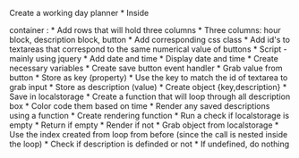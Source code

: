 Create a working day planner
    * Inside <div> container :
        * Add rows that will hold three columns
        * Three columns: hour block, description block, button
        * Add corresponding css class
        * Add id's to textareas that correspond to the same numerical value of buttons
    * Script - mainly using jquery
        * Add date and time
        * Display date and time
        * Create necessary variables
        * Create save button event handler
            * Grab value from button
            * Store as key (property)
            * Use the key to match the id of textarea to grab input
            * Store as description (value)
            * Create object {key,description}
            * Save in localstorage
        * Create a function that will loop through all description box
            * Color code them based on time
            * Render any saved descriptions using a function
        * Create rendering function
            * Run a check if localstorage is empty
                * Return if empty
                * Render if not
                    * Grab object from localstorage
                    * Use the index created from loop from before (since the call is nested inside the loop)
                    * Check if description is definded or not
                        * If undefined, do nothing
